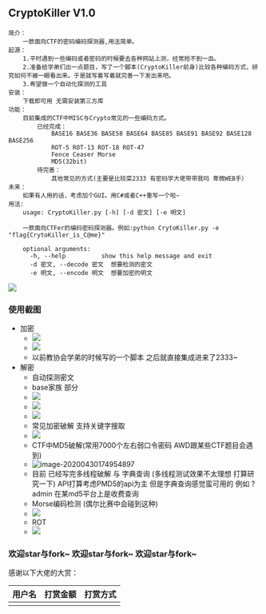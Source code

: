 ## CryptoKiller V1.0

```text
简介：
    一款面向CTF的密码编码探测器,用法简单。
起源：
	1.平时遇到一些编码或者密码的时候要去各种网站上测，经常抢不到一血。
	2.准备给学弟们出一点题目，写了一个脚本(CryptoKiller前身)比较各种编码方式，研究如何不被一眼看出来。于是就写着写着就完善一下发出来吧。
	3.希望做一个自动化探测的工具
安装：
	下载即可用 无需安装第三方库
功能：
	目前集成的CTF中MISC与Crypto常见的一些编码方式。
		已经完成：
			BASE16 BASE36 BASE58 BASE64 BASE85 BASE91 BASE92 BASE128 BASE256
			ROT-5 ROT-13 ROT-18 ROT-47
			Fence Ceaser Morse
			MD5(32bit)
		待完善：
			其他常见的方式(主要是比较菜2333 有密码学大佬带带我吗 卑微WEB手）
未来：
	如果有人用的话，考虑加个GUI。用C#或者C++重写一个啦~
用法:
    usage: CryptoKiller.py [-h] [-d 密文] [-e 明文]

    一款面向CTFer的编码密码探测器。例如:python CrytoKiller.py -e   "flag{CrytoKiller_is_C@me}"

    optional arguments:
      -h, --help          show this help message and exit
      -d 密文, --decode 密文  想要检测的密文
      -e 明文, --encode 明文  想要加密的明文

```

![](https://i.loli.net/2020/04/30/157kdKBpWhiogam.png)

### 使用截图

+ 加密
  + ![](https://i.loli.net/2020/04/30/FNE4uB29h8Yj6Dr.png)
  + ![](https://i.loli.net/2020/04/30/nY8Iyr7Vq9OP2Lv.png)
  + 以前教协会学弟的时候写的一个脚本 之后就直接集成进来了2333~
+ 解密
  + 自动探测密文
  + base家族 部分
  + ![](https://i.loli.net/2020/04/30/b4Nu2RAoh3Vgqe6.png)
  + ![](https://i.loli.net/2020/04/30/5DwdJYq3N2XZsxm.png)
  + ![](https://i.loli.net/2020/04/30/OTQIF7Jg8Xslbj5.png)
  + 常见加密破解 支持关键字搜取
  + ![](https://i.loli.net/2020/04/30/gJHzCxuXFblsjcG.png)
  + CTF中MD5破解(常用7000个左右弱口令密码 AWD跟某些CTF题目会遇到)
  + ![image-20200430174954897](C:\Users\61944\AppData\Roaming\Typora\typora-user-images\image-20200430174954897.png)
  + 目前 已经写完多线程破解 与 字典查询 (多线程测试效果不太理想 打算研究一下) API打算考虑PMD5的api为主 但是字典查询感觉蛮可用的 例如 ?admin 在某md5平台上是收费查询
  + Morse编码检测 (偶尔比赛中会碰到这种)
  + ![](https://i.loli.net/2020/04/30/1FenENGUgxPts2D.png)
  + ROT
  + ![](https://i.loli.net/2020/04/30/Ko5Vh6f4swPWDL9.png)

###  欢迎star与fork~ 欢迎star与fork~ 欢迎star与fork~

感谢以下大佬的大赏：

| 用户名 | 打赏金额 | 打赏方式 |
| :--------: | :------: | :------: |
|            |          |          |



